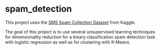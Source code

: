 # spam_detection

This project uses the [SMS Spam Collection Dataset](https://www.kaggle.com/datasets/uciml/sms-spam-collection-dataset) from Kaggle.

The goal of this project is to use several unsupervised learning techniques for dimensionality reduction for a binary classification spam detection task with logistic regression as well as for clustering with K-Means.
